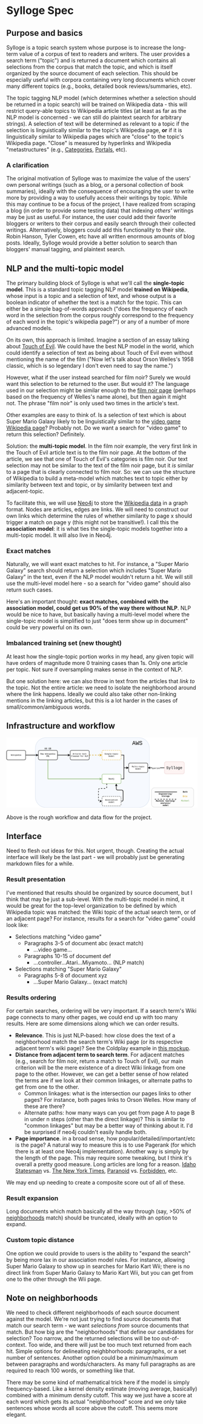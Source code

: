 # Sylloge Spec

## Purpose and basics

Sylloge is a topic search system whose purpose is to increase the long-term value of a corpus of text to readers and writers. The user provides a search term ("topic") and is returned a document which contains all selections from the corpus that match the topic, and which is itself organized by the source document of each selection. This should be especially useful with corpora containing very long documents which cover many different topics (e.g., books, detailed book reviews/summaries, etc).

The topic tagging NLP model (which determines whether a selection should be returned in a topic search) will be trained on Wikipedia data - this will restrict query-able topics to Wikipedia article titles (at least as far as the NLP model is concerned - we can still do plaintext search for arbitrary strings). A selection of text will be determined as relevant to a topic if the selection is linguistically similar to the topic's Wikipedia page, **or** if it is linguistically similar to Wikipedia pages which are "close" to the topic's Wikipedia page. "Close" is measured by hyperlinks and Wikipedia "metastructures" (e.g., [Categories](https://en.wikipedia.org/wiki/Category:2007_video_games), [Portals](https://en.wikipedia.org/wiki/Portal:History), etc).

### A clarification

The original motivation of Sylloge was to maximize the value of the users' own personal writings (such as a blog, or a personal collection of book summaries), ideally with the consequence of encouraging the user to write more by providing a way to usefully access their writings by topic. While this may continue to be a focus of the project, I have realized from scraping a blog (in order to provide some testing data) that indexing _others'_ writings may be just as useful. For instance, the user could add their favorite bloggers or writers to their corpus and easily search through their collected writings. Alternatively, bloggers could add this functionality to their site. Robin Hanson, Tyler Cowen, etc have all written enormous amounts of blog posts. Ideally, Sylloge would provide a better solution to search than bloggers' manual tagging, and plaintext search.

## NLP and the multi-topic model

The primary building block of Sylloge is what we'll call the **single-topic model**. This is a standard topic tagging NLP model **trained on Wikipedia**, whose input is a topic and a selection of text, and whose output is a boolean indicator of whether the text is a match for the topic. This can either be a simple bag-of-words approach ("does the frequency of each word in the selection from the corpus roughly correspond to the frequency of each word in the topic's wikipedia page?") or any of a number of more advanced models.

On its own, this approach is limited. Imagine a section of an essay talking about [Touch of Evil](https://en.wikipedia.org/wiki/Touch_of_Evil). We could have the best NLP model in the world, which could identify a selection of text as being about Touch of Evil even without mentioning the name of the film ("Now let's talk about Orson Welles's 1958 classic, which is so legendary I don't even need to say the name.")

However, what if the user instead searched for film noir? Surely we would want this selection to be returned to the user. But would it? The language used in our selection might be similar enough to the [film noir page](https://en.wikipedia.org/wiki/Film_noir) (perhaps based on the frequency of Welles's name alone), but then again it might not. The phrase "film noir" is only used two times in the article's text.

Other examples are easy to think of. Is a selection of text which is about Super Mario Galaxy likely to be linguistically similar to the [video game Wikipedia page](https://en.wikipedia.org/wiki/Video_game)? Probably not. Do we want a search for "video game" to return this selection? Definitely.

Solution: the **multi-topic model**. In the film noir example, the very first link in the Touch of Evil article text is to the film noir page. At the bottom of the article, we see that one of Touch of Evil's categories is film noir. Our text selection may not be similar to the text of the film noir page, but it *is* similar to a page that is clearly connected to film noir. So: we can use the structure of Wikipedia to build a meta-model which matches text to topic either by similarity between text and topic, or by similarity between text and adjacent-topic.

To facilitate this, we will use [Neo4j](https://en.wikipedia.org/wiki/Neo4j) to store the [Wikipedia data](https://en.wikipedia.org/wiki/Wikipedia:Database_download) in a graph format. Nodes are articles, edges are links. We will need to construct our own links which determine the rules of whether similarity to page x should trigger a match on page y (this might not be transitive!). I call this the **association model**: it is what ties the single-topic models together into a multi-topic model. It will also live in Neo4j.

### Exact matches

Naturally, we will want exact matches to hit. For instance, a "Super Mario Galaxy" search should return a selection which includes "Super Mario Galaxy" in the text, even if the NLP model wouldn't return a hit. We will still use the multi-level model here - so a search for "video game" should also return such cases.

Here's an important thought: **exact matches, combined with the association model, could get us 90% of the way there without NLP**. NLP would be nice to have, but basically having a multi-level model where the single-topic model is simplified to just "does term show up in document" could be very powerful on its own.

### Imbalanced training set (new thought)

At least how the single-topic portion works in my head, any given topic will have orders of magnitude more 0 training cases than 1s. Only one article per topic. Not sure if oversampling makes sense in the context of NLP.

But one solution here: we can also throw in text from the articles that _link to_ the topic. Not the entire article: we need to isolate the neighborhood around where the link happens. Ideally we could also take other non-linking mentions in the linking articles, but this is a lot harder in the cases of small/common/ambiguous words.

## Infrastructure and workflow

![Infrastructure and workflow 1](images/infra-1.png)

Above is the rough workflow and data flow for the project.

## Interface

Need to flesh out ideas for this. Not urgent, though. Creating the actual interface will likely be the last part - we will probably just be generating markdown files for a while.

### Result presentation

I've mentioned that results should be organized by source document, but I think that may be just a sub-level. With the multi-topic model in mind, it would be great for the top-level organization to be defined by which Wikipedia topic was matched: the Wiki topic of the actual search term, or of an adjacent page? For instance, results for a search for "video game" could look like:

- Selections matching "video game"
  - Paragraphs 3-5 of document abc (exact match)
    - ...video game...
  - Paragraphs 10-15 of document def
    - ...controller...Atari...Miyamoto... (NLP match)
- Selections matching "Super Mario Galaxy"
  - Paragraphs 5-8 of document xyz
    - ...Super Mario Galaxy... (exact match)

### Results ordering

For certain searches, ordering will be very important. If a search term's Wiki page connects to many other pages, we could end up with too many results. Here are some dimensions along which we can order results.

- **Relevance**. This is just NLP-based: how close does the text of a neighborhood match the search term's Wiki page (or its respective adjacent term's wiki page)? See the Coldplay example in [this mockup](mockup.md).
- **Distance from adjacent term to search term**. For adjacent matches (e.g., search for film noir, return a match to Touch of Evil), our main criterion will be the mere existence of a direct Wiki linkage from one page to the other. However, we can get a better sense of how related the terms are if we look at their common linkages, or alternate paths to get from one to the other.
  - Common linkages: what is the intersection our pages links to other pages? For instance, both pages links to Orson Welles. How many of these are there?
  - Alternate paths: how many ways can you get from page A to page B in under n steps (other than the direct linkage)? This is similar to "common linkages" but may be a better way of thinking about it. I'd be surprised if neo4j couldn't easily handle both. 
- **Page importance**. in a broad sense, how popular/detailed/important/etc is the page? A natural way to measure this is to use Pagerank (for which there is at least one Neo4j implementation). Another way is simply by the length of the page. This may require some tweaking, but I think it's overall a pretty good measure. Long articles are long for a reason. [Idaho Statesman](https://en.wikipedia.org/wiki/Idaho_Statesman) vs. [The New York Times](https://en.wikipedia.org/wiki/The_New_York_Times), [Paranoid](https://en.wikipedia.org/wiki/Paranoid_(album)) vs. [Forbidden](https://en.wikipedia.org/wiki/Forbidden_(Black_Sabbath_album)), etc.

We may end up needing to create a composite score out of all of these.

### Result expansion

Long documents which match basically all the way through (say, >50% of [neighborhoods](#note-on-neighborhoods) match) should be truncated, ideally with an option to expand. 

### Custom topic distance

One option we could provide to users is the ability to "expand the search" by being more lax in our association model rules. For instance, allowing Super Mario Galaxy to show up in searches for Mario Kart Wii; there is no direct link from Super Mario Galaxy to Mario Kart Wii, but you can get from one to the other through the Wii page.

## Note on neighborhoods

We need to check different neighborhoods of each source document against the model. We're not just trying to find source documents that match our search term - we want _selections from_ source documents that match. But how big are the "neighborhoods" that define our candidates for selection? Too narrow, and the returned selections will be too out-of-context. Too wide, and there will just be too much text returned from each hit. Simple options for delineating neighbhorhoods: paragraphs, or a set number of sentences.  Another option could be a minimum/maximum between paragraphs and words/characters. As many full paragraphs as are required to reach 100 words, or something like that.

There may be some kind of mathematical trick here if the model is simply frequency-based. Like a kernel density estimate (moving average, basically) combined with a minimum density cutoff. This way we just have a score at each word which gets its actual "neighborhood" score and we only take sentences whose words all score above the cutoff. This seems more elegant.
